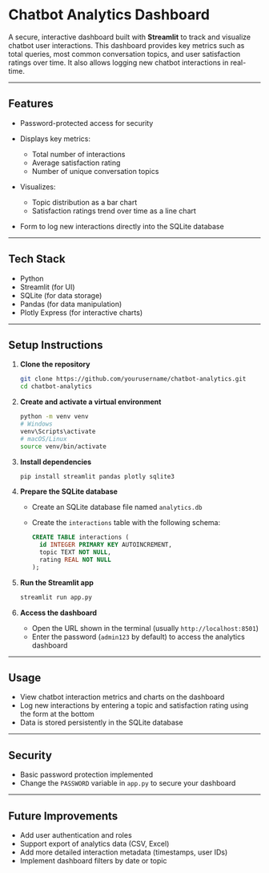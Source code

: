 # Chatbot Analytics Dashboard

A secure, interactive dashboard built with **Streamlit** to track and visualize chatbot user interactions.
This dashboard provides key metrics such as total queries, most common conversation topics, and user satisfaction ratings over time. It also allows logging new chatbot interactions in real-time.

---

## Features

* Password-protected access for security
* Displays key metrics:

  * Total number of interactions
  * Average satisfaction rating
  * Number of unique conversation topics
* Visualizes:

  * Topic distribution as a bar chart
  * Satisfaction ratings trend over time as a line chart
* Form to log new interactions directly into the SQLite database

---

## Tech Stack

* Python
* Streamlit (for UI)
* SQLite (for data storage)
* Pandas (for data manipulation)
* Plotly Express (for interactive charts)

---

## Setup Instructions

1. **Clone the repository**

   ```bash
   git clone https://github.com/yourusername/chatbot-analytics.git
   cd chatbot-analytics
   ```

2. **Create and activate a virtual environment**

   ```bash
   python -m venv venv
   # Windows
   venv\Scripts\activate
   # macOS/Linux
   source venv/bin/activate
   ```

3. **Install dependencies**

   ```bash
   pip install streamlit pandas plotly sqlite3
   ```

4. **Prepare the SQLite database**

   * Create an SQLite database file named `analytics.db`
   * Create the `interactions` table with the following schema:

     ```sql
     CREATE TABLE interactions (
       id INTEGER PRIMARY KEY AUTOINCREMENT,
       topic TEXT NOT NULL,
       rating REAL NOT NULL
     );
     ```

5. **Run the Streamlit app**

   ```bash
   streamlit run app.py
   ```

6. **Access the dashboard**

   * Open the URL shown in the terminal (usually `http://localhost:8501`)
   * Enter the password (`admin123` by default) to access the analytics dashboard

---

## Usage

* View chatbot interaction metrics and charts on the dashboard
* Log new interactions by entering a topic and satisfaction rating using the form at the bottom
* Data is stored persistently in the SQLite database

---

## Security

* Basic password protection implemented
* Change the `PASSWORD` variable in `app.py` to secure your dashboard

---

## Future Improvements

* Add user authentication and roles
* Support export of analytics data (CSV, Excel)
* Add more detailed interaction metadata (timestamps, user IDs)
* Implement dashboard filters by date or topic
